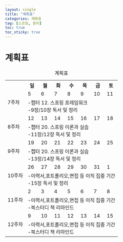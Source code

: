 ```yaml
---
layout: single
title: "계획표"
categories: 계획표
tag: [스프링, 용어]
toc: true
toc_sticky: true 
---
```

# 계획표

<table>
 <caption>계획표</caption>
 <tr><th></th><th>일</th><th>월</th><th>화</th><th>수</th><th>목</th><th>금</th><th>토</th></tr>
 <tr><td rowspan="2">7주차</td><td>5</td><td>6</td><td>7</td><td>8</td><td>9</td><td>10</td><td>11</td></tr>
 <tr><td colspan="7">
 -챕터 12. 스프링 프레임워크<br>
 -9장/10장 독서 및 정리
 </td></tr>
 <tr><td rowspan="2">8주차</td><td>12</td><td>13</td><td>14</td><td>15</td><td>16</td><td>17</td><td>18</td></tr>
 <tr><td colspan="7">
 -챕터 20. 스프링 이론과 실습<br>
 -11장/12장 독서 및 정리
 </td></tr>
 <tr><td rowspan="2">9주차</td><td>19</td><td>20</td><td>21</td><td>22</td><td>23</td><td>24</td><td>25</td></tr>
 <tr><td colspan="7">
 -챕터 20. 스프링 이론과 실습<br>
 -13장/14장 독서 및 정리
 </td></tr>
 <tr><td rowspan="2">10주차</td><td>26</td><td>27</td><td>28</td><td>29</td><td>30</td><td>31</td><td>1</td></tr>
 <tr><td colspan="7">
 -이력서,포트폴리오,면접 등 이직 집중 기간<br>
 -15장 독서 및 정리
 </td></tr>
 <tr><td rowspan="2">11주차</td><td>2</td><td>3</td><td>4</td><td>5</td><td>6</td><td>7</td><td>8</td></tr>
 <tr><td colspan="7">
 -이력서,포트폴리오,면접 등 이직 집중 기간<br>
 -북스터디 책 리마인드
 </td></tr>
 <tr><td rowspan="2">12주차</td><td>9</td><td>10</td><td>11</td><td>12</td><td>13</td><td>14</td><td>15</td></tr>
 <tr><td colspan="7">
 -이력서,포트폴리오,면접 등 이직 집중 기간<br>
 -북스터디 책 리마인드
 </td></tr>
</table>
